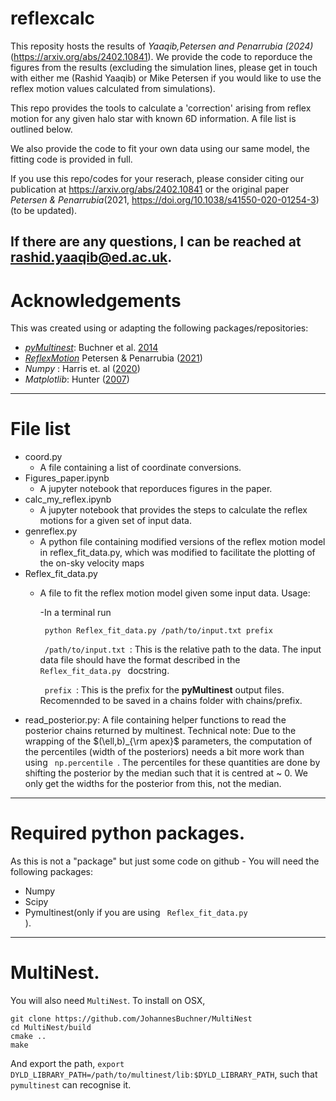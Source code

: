 # reflexcalc

This reposity hosts the results of _Yaaqib,Petersen and Penarrubia (2024)_(https://arxiv.org/abs/2402.10841). We provide the code to reporduce the figures from the results (excluding the simulation lines, please get in touch with either me (Rashid Yaaqib) or Mike Petersen if you would like to use the reflex motion values calculated from simulations). 

This repo provides the tools to calculate a 'correction' arising from reflex motion for any given halo star with known 6D information. A file list is outlined below. 

We also provide the code to fit your own data using our same model, the fitting code is provided in full.

If you use this repo/codes for your reserach, please consider citing our publication at https://arxiv.org/abs/2402.10841 or the original paper _Petersen & Penarrubia_(2021, https://doi.org/10.1038/s41550-020-01254-3) (to be updated).

If there are any questions, I can be reached at <url>rashid.yaaqib@ed.ac.uk</url>.
---
# Acknowledgements

This was created using or adapting the following packages/repositories:
- [_pyMultinest_](https://github.com/JohannesBuchner/PyMultiNest): Buchner et al. [2014](http://www.aanda.org/articles/aa/abs/2014/04/aa22971-13/aa22971-13.html)
- [_ReflexMotion_](https://github.com/michael-petersen/ReflexMotion) Petersen & Penarrubia ([2021](https://ui.adsabs.harvard.edu/abs/2021NatAs...5..251P/abstract))
- _Numpy_ : Harris et. al ([2020](https://www.nature.com/articles/s41586-020-2649-2))
- _Matplotlib_: Hunter ([2007](https://ieeexplore.ieee.org/document/4160265))
---
# File list
- coord.py
    - A file containing a list of coordinate conversions.
- Figures_paper.ipynb
    - A jupyter notebook that reporduces figures in the paper.
- calc_my_reflex.ipynb
    - A jupyter notebook that provides the steps to calculate the reflex motions for a given
    set of input data.
- genreflex.py 
    - A python file containing modified versions of the reflex motion model in reflex_fit_data.py, which 
    was modified to facilitate the plotting of the on-sky velocity maps
- Reflex_fit_data.py
    - A file to fit the reflex motion model given some input data. Usage:

         -In a terminal run 
         
         <code> python Reflex_fit_data.py /path/to/input.txt prefix</code>

        <code> /path/to/input.txt </code>: This is the relative path to the data. The input data file should have the format described in the <code> Reflex_fit_data.py </code> docstring.

        <code> prefix </code>: This is the prefix for the __pyMultinest__ output files. Recomennded to be saved in a chains folder with chains/prefix.
- read_posterior.py: A file containing helper functions to read the posterior chains returned by multinest. Technical note: Due to the wrapping of the $(\ell,b)_{\rm apex}$ parameters, the computation of the percentiles (width of the posteriors) needs a bit more work than using <code> np.percentile </code>. The percentiles for these quantities are done by shifting the posterior by the median such that it is centred at ~ 0. We only get the widths for the posterior from this, not the median.

---
# Required python packages.

As this is not a "package" but just some code on github - You will need the following packages:

- Numpy
- Scipy
- Pymultinest(only if you are using <code> Reflex_fit_data.py </code>).


---
# MultiNest.

You will also need `MultiNest`. To install on OSX, 

```
git clone https://github.com/JohannesBuchner/MultiNest
cd MultiNest/build
cmake ..
make
```

And export the path, `export DYLD_LIBRARY_PATH=/path/to/multinest/lib:$DYLD_LIBRARY_PATH`, such that `pymultinest` can recognise it.



